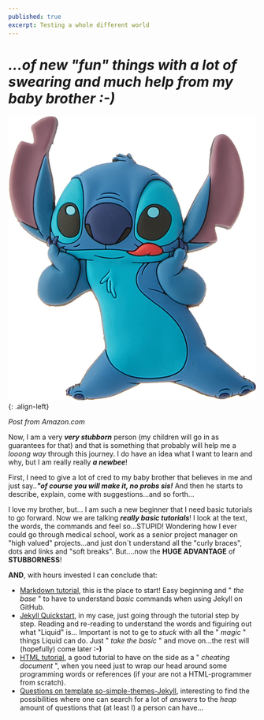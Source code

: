 ```yaml
---
published: true
excerpt: Testing a whole different world
---
```

# _**...of new "fun" things with a lot of swearing and much help from my baby brother :-)**_

![Thinking stitch](/assets/images/Stich.jpg){: .align-left} 

_Post from Amazon.com_

Now, I am a very _**very stubborn**_ person (my children will go in as guarantees for that) and that is something that probably will help me a _looong way_ through this journey.
I do have an idea what I want to learn and why, but I am really really **_a newbee_**!

First, I need to give a lot of cred to my baby brother that believes in me and just say..**_"of course you will make it, no probs sis!_** And then he starts to describe, explain, come with suggestions...and so forth...

I love my brother, but... I am such a new beginner that I need basic tutorials to go forward. Now we are talking **_really basic tutorials_**! I look at the text, the words, the commands and feel so...STUPID! Wondering how I ever could go through medical school, work as a senior project manager on "high valued" projects...and just don´t understand all the "curly braces", dots and links and "soft breaks". But....now the **HUGE ADVANTAGE** of **STUBBORNESS**!

**AND**, with hours invested I can conclude that:
* [Markdown tutorial](https://markdowntutorial.com/), this is the place to start! Easy beginning and " _the base_ " to have to understand _basic_ commands when using Jekyll on GitHub.
* [Jekyll Quickstart](https://jekyllrb.com/docs/), in my case, just going through the tutorial step by step. Reading and re-reading to understand the words and figuiring out what "Liquid" is...
Important is not to ge to _stuck_ with all the " _magic_ " things Liquid can do. Just " _take the basic_ " and move on...the rest will (hopefully) come later **:-)**
* [HTML tutorial](https://w3schools.com/html/), a good tutorial to have on the side as a " _cheating document_ ", when you need just to wrap our head around some programming words or references (if your are not a HTML-programmer from scratch).
* [Questions on template so-simple-themes-Jekyll](https://mmistakes.github.io/so-simple-theme/markup/markup-image-alignment/), interesting to find the possibilities where one can search for a lot of _answers_ to the _heap_ amount of questions that (at least I) a person can have...
